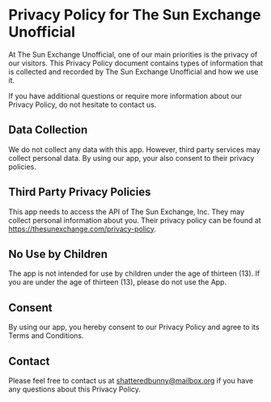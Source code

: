 # Privacy Policy for The Sun Exchange Unofficial

At The Sun Exchange Unofficial, one of our main priorities is the privacy of our visitors. This Privacy Policy document contains types of information that is collected and recorded by The Sun Exchange Unofficial and how we use it.

If you have additional questions or require more information about our Privacy Policy, do not hesitate to contact us.

## Data Collection

We do not collect any data with this app. However, third party services may collect personal data. By using our app, your also consent to their privacy policies.

## Third Party Privacy Policies

This app needs to access the API of The Sun Exchange, Inc. They may collect personal information about you. Their privacy policy can be found at https://thesunexchange.com/privacy-policy.

## No Use by Children

The app is not intended for use by children under the age of thirteen (13). If you are under the age of thirteen (13), please do not use the App.

## Consent

By using our app, you hereby consent to our Privacy Policy and agree to its Terms and Conditions.

## Contact
Please feel free to contact us at shatteredbunny@mailbox.org if you have any questions about this Privacy Policy.
